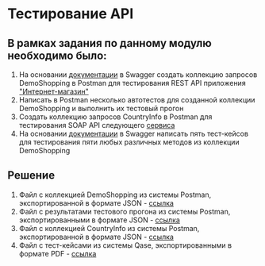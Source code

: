 # Тестирование API

## В рамках задания по данному модулю необходимо было:

1. На основании [документации](https://qa.demoshopping.ru/api-docs/) в Swagger создать коллекцию запросов DemoShopping в Postman для тестирования REST API приложения ["Интернет-магазин"](https://qa.demoshopping.ru/)
2. Написать в Postman несколько автотестов для созданной коллекции DemoShopping и выполнить их тестовый прогон
3. Cоздать коллекцию запросов CountryInfo в Postman для тестирования SOAP API следующего [сервиса](http://webservices.oorsprong.org/websamples.countryinfo/CountryInfoService.wso?WSDL)
4. На основании [документации](https://qa.demoshopping.ru/api-docs/) в Swagger написать пять тест-кейсов для тестирования пяти любых различных методов из коллекции DemoShopping

## Решение
1. Файл с коллекцией DemoShopping из системы Postman, экспортированной в формате JSON - [ссылка](https://github.com/golyakovn3/api/blob/main/DemoShopping.postman_collection.json)
2. Файл с результатами тестового прогона из системы Postman, экспортированными в формате JSON - [ссылка](https://github.com/golyakovn3/api/blob/main/%D0%A0%D0%B5%D0%B7%D1%83%D0%BB%D1%8C%D1%82%D0%B0%D1%82%D1%8B%20%D1%82%D0%B5%D1%81%D1%82%D0%BE%D0%B2%D0%BE%D0%B3%D0%BE%20%D0%BF%D1%80%D0%BE%D0%B3%D0%BE%D0%BD%D0%B0.json)
3. Файл с коллекцией CountryInfo из системы Postman, экспортированной в формате JSON - [ссылка](https://github.com/golyakovn3/api/blob/main/CountryInfo.postman_collection.json)
4. Файл с тест-кейсами из системы Qase, экспортированными в формате PDF - [ссылка](https://github.com/golyakovn3/api/blob/main/%D0%A2%D0%B5%D1%81%D1%82-%D0%BA%D0%B5%D0%B9%D1%81%D1%8B%20%D0%B4%D0%BB%D1%8F%20%D1%82%D0%B5%D1%81%D1%82%D0%B8%D1%80%D0%BE%D0%B2%D0%B0%D0%BD%D0%B8%D1%8F%20API.pdf)



